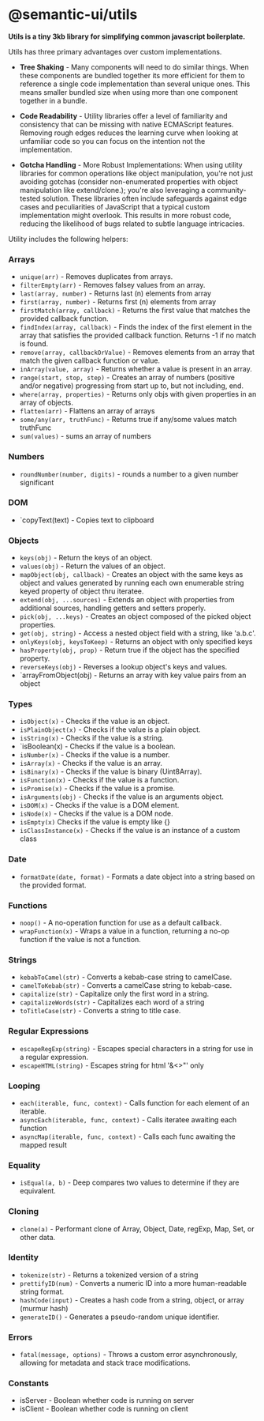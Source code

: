 # @semantic-ui/utils

**Utils is a tiny 3kb library for simplifying common javascript boilerplate.**

Utils has three primary advantages over custom implementations.

- **Tree Shaking** - Many components will need to do similar things. When these components are bundled together its more efficient for them to reference a single code implementation than several unique ones. This means smaller bundled size when using more than one component together in a bundle.

- **Code Readability** - Utility libraries offer a level of familiarity and consistency that can be missing with native ECMAScript features. Removing rough edges reduces the learning curve when looking at unfamiliar code so you can focus on the intention not the implementation.

- **Gotcha Handling** - More Robust Implementations: When using utility libraries for common operations like object manipulation, you're not just avoiding gotchas (consider non-enumerated properties with object manipulation like extend/clone.); you're also leveraging a community-tested solution. These libraries often include safeguards against edge cases and peculiarities of JavaScript that a typical custom implementation might overlook. This results in more robust code, reducing the likelihood of bugs related to subtle language intricacies.

Utility includes the following helpers:

### Arrays
- `unique(arr)` - Removes duplicates from arrays.
- `filterEmpty(arr)` - Removes falsey values from an array.
- `last(array, number)` - Returns last (n) elements from array
- `first(array, number)` - Returns first (n) elements from array
- `firstMatch(array, callback)` - Returns the first value that matches the provided callback function.
- `findIndex(array, callback)` - Finds the index of the first element in the array that satisfies the provided callback function. Returns -1 if no match is found.
- `remove(array, callbackOrValue)` - Removes elements from an array that match the given callback function or value.
- `inArray(value, array)` - Returns whether a value is present in an array.
- `range(start, stop, step)` - Creates an array of numbers (positive and/or negative) progressing from start up to, but not including, end.
- `where(array, properties)` - Returns only objs with given properties in an array of objects.
- `flatten(arr)` - Flattens an array of arrays
- `some/any(arr, truthFunc)` - Returns true if any/some values match truthFunc
- `sum(values)` - sums an array of numbers

### Numbers
- `roundNumber(number, digits)` - rounds a number to a given number significant

### DOM
- `copyText(text) - Copies text to clipboard

### Objects
- `keys(obj)` - Return the keys of an object.
- `values(obj)` - Return the values of an object.
- `mapObject(obj, callback)` - Creates an object with the same keys as object and values generated by running each own enumerable string keyed property of object thru iteratee.
- `extend(obj, ...sources)` - Extends an object with properties from additional sources, handling getters and setters properly.
- `pick(obj, ...keys)` - Creates an object composed of the picked object properties.
- `get(obj, string)` - Access a nested object field with a string, like 'a.b.c'.
- `onlyKeys(obj, keysToKeep)` - Returns an object with only specified keys
- `hasProperty(obj, prop)` - Return true if the object has the specified property.
- `reverseKeys(obj)` - Reverses a lookup object's keys and values.
- `arrayFromObject(obj) - Returns an array with key value pairs from an object

### Types
- `isObject(x)` - Checks if the value is an object.
- `isPlainObject(x)` - Checks if the value is a plain object.
- `isString(x)` - Checks if the value is a string.
- `isBoolean(x) - Checks if the value is a boolean.
- `isNumber(x)` - Checks if the value is a number.
- `isArray(x)` - Checks if the value is an array.
- `isBinary(x)` - Checks if the value is binary (Uint8Array).
- `isFunction(x)` - Checks if the value is a function.
- `isPromise(x)` - Checks if the value is a promise.
- `isArguments(obj)` - Checks if the value is an arguments object.
- `isDOM(x)` - Checks if the value is a DOM element.
- `isNode(x)` - Checks if the value is a DOM node.
- `isEmpty(x)` Checks if the value is empty like {}
- `isClassInstance(x)` - Checks if the value is an instance of a custom class

### Date
- `formatDate(date, format)` - Formats a date object into a string based on the provided format.

### Functions
- `noop()` - A no-operation function for use as a default callback.
- `wrapFunction(x)` - Wraps a value in a function, returning a no-op function if the value is not a function.

### Strings
- `kebabToCamel(str)` - Converts a kebab-case string to camelCase.
- `camelToKebab(str)` - Converts a camelCase string to kebab-case.
- `capitalize(str)` - Capitalize only the first word in a string.
- `capitalizeWords(str)` - Capitalizes each word of a string
- `toTitleCase(str)` - Converts a string to title case.

### Regular Expressions
- `escapeRegExp(string)` - Escapes special characters in a string for use in a regular expression.
- `escapeHTML(string)` - Escapes string for html '&<>"' only

### Looping
- `each(iterable, func, context)` - Calls function for each element of an iterable.
- `asyncEach(iterable, func, context)` - Calls iteratee awaiting each function
- `asyncMap(iterable, func, context)` - Calls each func awaiting the mapped result

### Equality
- `isEqual(a, b)` - Deep compares two values to determine if they are equivalent.

### Cloning
- `clone(a)` - Performant clone of Array, Object, Date, regExp, Map, Set, or other data.

### Identity
- `tokenize(str)` - Returns a tokenized version of a string
- `prettifyID(num)` - Converts a numeric ID into a more human-readable string format.
- `hashCode(input)` - Creates a hash code from a string, object, or array (murmur hash)
- `generateID()` - Generates a pseudo-random unique identifier.

### Errors
- `fatal(message, options)` - Throws a custom error asynchronously, allowing for metadata and stack trace modifications.

### Constants
  - isServer - Boolean whether code is running on server
  - isClient - Boolean whether code is running on client
